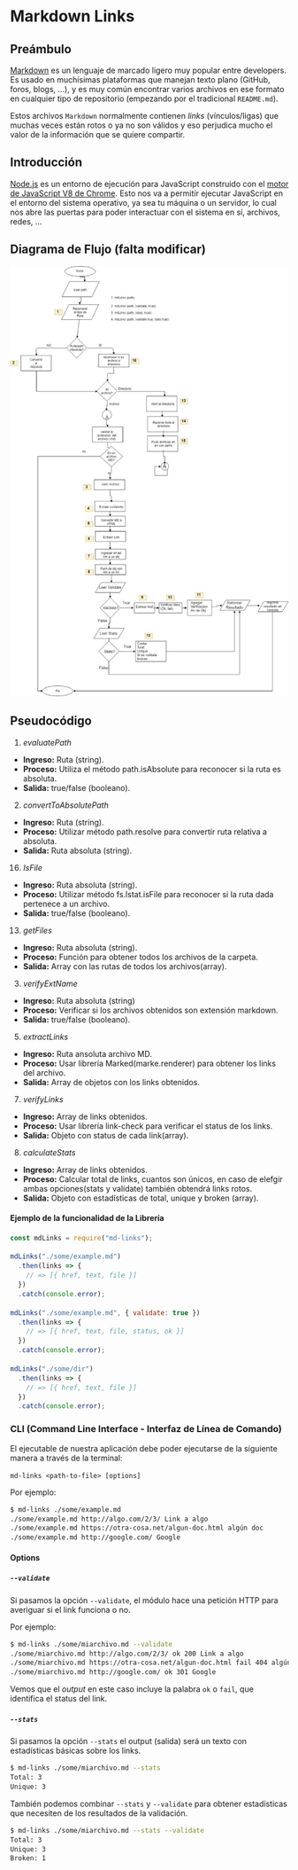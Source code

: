 # Markdown Links

## Preámbulo

[Markdown](https://es.wikipedia.org/wiki/Markdown) es un lenguaje de marcado
ligero muy popular entre developers. Es usado en muchísimas plataformas que
manejan texto plano (GitHub, foros, blogs, ...), y es muy común
encontrar varios archivos en ese formato en cualquier tipo de repositorio
(empezando por el tradicional `README.md`).

Estos archivos `Markdown` normalmente contienen _links_ (vínculos/ligas) que
muchas veces están rotos o ya no son válidos y eso perjudica mucho el valor de
la información que se quiere compartir.

## Introducción

[Node.js](https://nodejs.org/es/) es un entorno de ejecución para JavaScript
construido con el [motor de JavaScript V8 de Chrome](https://developers.google.com/v8/).
Esto nos va a permitir ejecutar JavaScript en el entorno del sistema operativo,
ya sea tu máquina o un servidor, lo cual nos abre las puertas para poder
interactuar con el sistema en sí, archivos, redes, ...


## Diagrama de Flujo (falta modificar)
![Sin titulo](src\img\diagrama.jpeg)
## Pseudocódigo
1. *evaluatePath* 
- **Ingreso:** Ruta (string).
- **Proceso:** Utiliza el método path.isAbsolute para reconocer si la ruta es absoluta.
- **Salida:** true/false (booleano).

2. *convertToAbsolutePath*
- **Ingreso:** Ruta (string).
- **Proceso:** Utilizar método path.resolve para convertir ruta relativa a absoluta.
- **Salida:** Ruta absoluta (string).

16. *IsFile*
- **Ingreso:** Ruta absoluta (string).
- **Proceso:** Utilizar método fs.lstat.isFile para reconocer si la ruta dada pertenece a un archivo.
- **Salida:** true/false (booleano).

13. *getFiles*
- **Ingreso:** Ruta absoluta (string).
- **Proceso:** Función para obtener todos los archivos de la carpeta.
- **Salida:** Array con las rutas de todos los archivos(array).

3. *verifyExtName*
- **Ingreso:** Ruta absoluta (string)
- **Proceso:** Verificar si los archivos obtenidos son extensión markdown.
- **Salida:** true/false (booleano).

5. *extractLinks*
- **Ingreso:** Ruta ansoluta archivo MD.
- **Proceso:** Usar librería Marked(marke.renderer) para obtener los links del archivo.
- **Salida:** Array de objetos con los links obtenidos.

7. *verifyLinks*
- **Ingreso:** Array de links obtenidos.
- **Proceso:** Usar librería link-check para verificar el status de los links.
- **Salida:** Objeto con status de cada link(array).

8. *calculateStats*
- **Ingreso:** Array de links obtenidos.
- **Proceso:** Calcular total de links, cuantos son únicos, en caso de elefgir ambas opciones(stats y validate) también obtendrá links rotos.
- **Salida:** Objeto con estadísticas de total, unique y broken (array).

#### Ejemplo de la funcionalidad de la Librería

```js
const mdLinks = require("md-links");

mdLinks("./some/example.md")
  .then(links => {
    // => [{ href, text, file }]
  })
  .catch(console.error);

mdLinks("./some/example.md", { validate: true })
  .then(links => {
    // => [{ href, text, file, status, ok }]
  })
  .catch(console.error);

mdLinks("./some/dir")
  .then(links => {
    // => [{ href, text, file }]
  })
  .catch(console.error);
```

### CLI (Command Line Interface - Interfaz de Línea de Comando)

El ejecutable de nuestra aplicación debe poder ejecutarse de la siguiente
manera a través de la terminal:

`md-links <path-to-file> [options]`

Por ejemplo:

```sh
$ md-links ./some/example.md
./some/example.md http://algo.com/2/3/ Link a algo
./some/example.md https://otra-cosa.net/algun-doc.html algún doc
./some/example.md http://google.com/ Google
```

#### Options

##### `--validate`

Si pasamos la opción `--validate`, el módulo hace una petición HTTP para
averiguar si el link funciona o no.

Por ejemplo:

```sh
$ md-links ./some/miarchivo.md --validate
./some/miarchivo.md http://algo.com/2/3/ ok 200 Link a algo
./some/miarchivo.md https://otra-cosa.net/algun-doc.html fail 404 algún doc
./some/miarchivo.md http://google.com/ ok 301 Google
```

Vemos que el _output_ en este caso incluye la palabra `ok` o `fail`, que identifica el status del link.

##### `--stats`

Si pasamos la opción `--stats` el output (salida) será un texto con estadísticas
básicas sobre los links.

```sh
$ md-links ./some/miarchivo.md --stats
Total: 3
Unique: 3
```

También podemos combinar `--stats` y `--validate` para obtener estadísticas que
necesiten de los resultados de la validación.

```sh
$ md-links ./some/miarchivo.md --stats --validate
Total: 3
Unique: 3
Broken: 1
```
